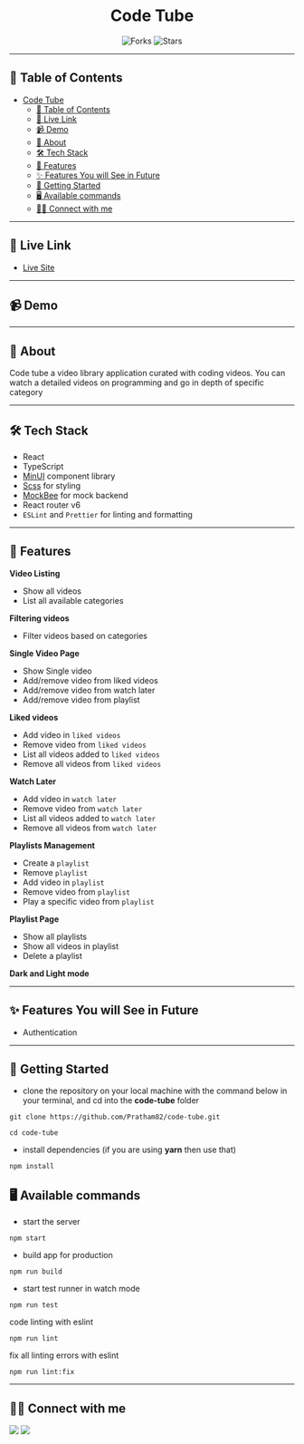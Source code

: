 <div align="center">

<!-- <img alt="inclusive mart logo" src="public/logo-bg-white.png" width="150px" height="150px" /> -->

# Code Tube

![Forks](https://img.shields.io/github/forks/pratham82/code-tube)
![Stars](https://img.shields.io/github/stars/pratham82/code-tube)

<!-- ![License](https://img.shields.io/github/license/pratham82/code-tube) -->

</div>

---

## 📕 Table of Contents

- [Code Tube](#code-tube)
  - [📕 Table of Contents](#-table-of-contents)
  - [🔗 Live Link](#-live-link)
  - [📹 Demo](#-demo)
  - [📖 About](#-about)
  - [🛠️ Tech Stack](#️-tech-stack)
  - [🚀 Features](#-features)
  - [✨ Features You will See in Future](#-features-you-will-see-in-future)
  - [🔌 Getting Started](#-getting-started)
  - [🖥️ Available commands](#️-available-commands)
  - [👨‍💻 Connect with me](#-connect-with-me)

---

## 🔗 Live Link

- [Live Site](https://code-tube.vercel.app/)

---

## 📹 Demo

---

## 📖 About

Code tube a video library application curated with coding videos. You can watch a detailed
videos on programming and go in depth of specific category

---

## 🛠️ Tech Stack

- React
- TypeScript
- [MinUI](https://min-ui.netlify.app/) component library
- [Scss](https://sass-lang.com/) for styling
- [MockBee](https://mockbee.netlify.app/) for mock backend
- React router v6
- `ESLint` and `Prettier` for linting and formatting

---

## 🚀 Features

**Video Listing**

- Show all videos
- List all available categories

**Filtering videos**

- Filter videos based on categories

**Single Video Page**

- Show Single video
- Add/remove video from liked videos
- Add/remove video from watch later
- Add/remove video from playlist

**Liked videos**

- Add video in `liked videos`
- Remove video from `liked videos`
- List all videos added to `liked videos`
- Remove all videos from `liked videos`

**Watch Later**

- Add video in `watch later`
- Remove video from `watch later`
- List all videos added to `watch later`
- Remove all videos from `watch later`

**Playlists Management**

- Create a `playlist`
- Remove `playlist`
- Add video in `playlist`
- Remove video from `playlist`
- Play a specific video from `playlist`

**Playlist Page**

- Show all playlists
- Show all videos in playlist
- Delete a playlist

**Dark and Light mode**

---

## ✨ Features You will See in Future

- Authentication

---

## 🔌 Getting Started

- clone the repository on your local machine with the command below in your terminal, and cd into the **code-tube** folder

```
git clone https://github.com/Pratham82/code-tube.git

cd code-tube
```

- install dependencies (if you are using **yarn** then use that)

```
npm install
```

## 🖥️ Available commands

<!-- - create a `.env` file at the root level of the directory (at the level of `package.json`) and create a variable like mentioned below

```
REACT_APP_JWT_SECRET = <JWT_SECRET_KEY_OF_YOUR_CHOICE>
``` -->

- start the server

```
npm start
```

- build app for production

```
npm run build
```

- start test runner in watch mode

```
npm run test
```

code linting with eslint

```
npm run lint
```

fix all linting errors with eslint

```
npm run lint:fix
```

---

## 👨‍💻 Connect with me

<a href="https://www.linkedin.com/in/prathameshmali/"><img src="https://img.shields.io/badge/LinkedIn-0077B5?style=for-the-badge&logo=linkedin&logoColor=white"/></a>
<a href="https://twitter.com/Pratham_82"><img src="https://img.shields.io/badge/Twitter-1DA1F2?style=for-the-badge&logo=twitter&logoColor=white"/></a>
